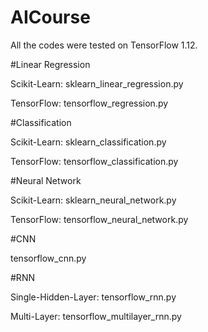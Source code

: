 # AICourse

All the codes were tested on TensorFlow 1.12.

#Linear Regression

Scikit-Learn: sklearn_linear_regression.py

TensorFlow: tensorflow_regression.py

#Classification

Scikit-Learn: sklearn_classification.py

TensorFlow: tensorflow_classification.py

#Neural Network

Scikit-Learn: sklearn_neural_network.py

TensorFlow: tensorflow_neural_network.py

#CNN

tensorflow_cnn.py

#RNN

Single-Hidden-Layer: tensorflow_rnn.py

Multi-Layer: tensorflow_multilayer_rnn.py
